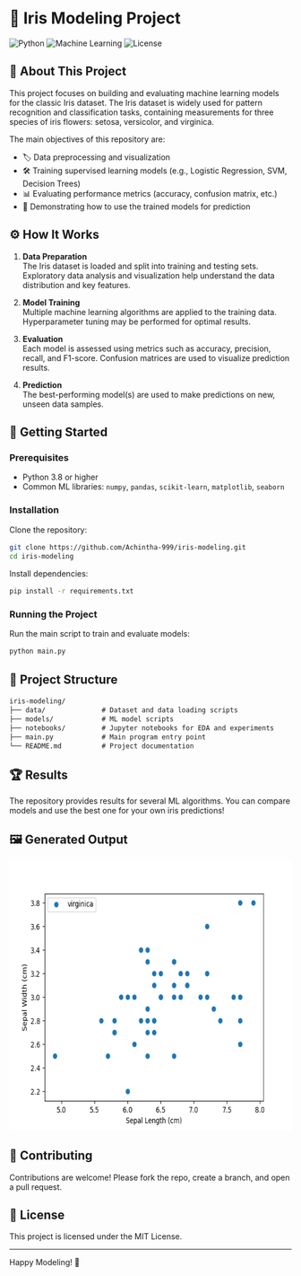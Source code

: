 # 🌸 Iris Modeling Project

![Python](https://img.shields.io/badge/Python-3.8+-blue?logo=python&logoColor=white)
![Machine Learning](https://img.shields.io/badge/Machine%20Learning-Enabled-green?logo=scikit-learn)
![License](https://img.shields.io/badge/License-MIT-yellow.svg)

## 📖 About This Project

This project focuses on building and evaluating machine learning models for the classic Iris dataset. The Iris dataset is widely used for pattern recognition and classification tasks, containing measurements for three species of iris flowers: setosa, versicolor, and virginica.

The main objectives of this repository are:
- 🏷️ Data preprocessing and visualization
- 🛠️ Training supervised learning models (e.g., Logistic Regression, SVM, Decision Trees)
- 📊 Evaluating performance metrics (accuracy, confusion matrix, etc.)
- 🚀 Demonstrating how to use the trained models for prediction

## ⚙️ How It Works

1. **Data Preparation**  
   The Iris dataset is loaded and split into training and testing sets. Exploratory data analysis and visualization help understand the data distribution and key features.

2. **Model Training**  
   Multiple machine learning algorithms are applied to the training data. Hyperparameter tuning may be performed for optimal results.

3. **Evaluation**  
   Each model is assessed using metrics such as accuracy, precision, recall, and F1-score. Confusion matrices are used to visualize prediction results.

4. **Prediction**  
   The best-performing model(s) are used to make predictions on new, unseen data samples.

## 🚩 Getting Started

### Prerequisites

- Python 3.8 or higher
- Common ML libraries: `numpy`, `pandas`, `scikit-learn`, `matplotlib`, `seaborn`

### Installation

Clone the repository:
```bash
git clone https://github.com/Achintha-999/iris-modeling.git
cd iris-modeling
```
Install dependencies:
```bash
pip install -r requirements.txt
```

### Running the Project

Run the main script to train and evaluate models:
```bash
python main.py
```

## 📁 Project Structure

```
iris-modeling/
├── data/              # Dataset and data loading scripts
├── models/            # ML model scripts
├── notebooks/         # Jupyter notebooks for EDA and experiments
├── main.py            # Main program entry point
└── README.md          # Project documentation
```

## 🏆 Results

The repository provides results for several ML algorithms. You can compare models and use the best one for your own iris predictions!


## 🖼️ Generated Output

<div align="center">
  <img src="./iris_plot.png" alt="image screenshot" width="680" height="480"/>
</div>


## 🤝 Contributing

Contributions are welcome! Please fork the repo, create a branch, and open a pull request.

## 📄 License

This project is licensed under the MIT License.

---

Happy Modeling! 🌸
